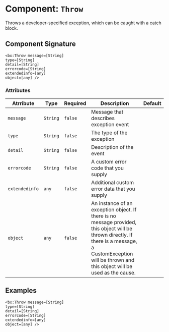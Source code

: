 [comment]: # (Note: This documentation is generated dynamically in the build process.  To modify the contents, change the javadoc on the _invoke method of the Component class)
# Component: `Throw`

Throws a developer-specified exception, which can be caught with a catch block.

## Component Signature

```
<bx:Throw message=[String]
type=[String]
detail=[String]
errorcode=[String]
extendedinfo=[any]
object=[any] />
```

### Attributes


| Atrribute | Type | Required | Description | Default |
|----------|------|----------|-------------|---------|
| `message` | `String` | `false` | Message that describes exception event |  |
| `type` | `String` | `false` | The type of the exception |  |
| `detail` | `String` | `false` | Description of the event |  |
| `errorcode` | `String` | `false` | A custom error code that you supply |  |
| `extendedinfo` | `any` | `false` | Additional custom error data that you supply |  |
| `object` | `any` | `false` | An instance of an exception object. If there is no message provided, this object will be thrown directly. If there is a message, a<br>                   CustomException will be thrown and this object will be used as the cause. |  |

## Examples

```
<bx:Throw message=[String]
type=[String]
detail=[String]
errorcode=[String]
extendedinfo=[any]
object=[any] />
```
